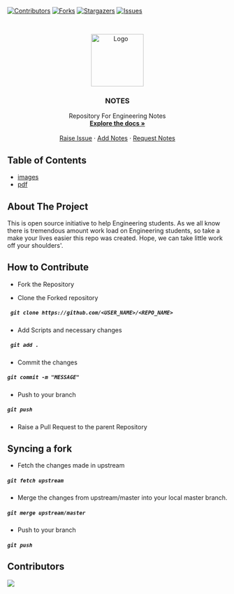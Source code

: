 [![Contributors][contributors-shield]][contributors-url]
[![Forks][forks-shield]][forks-url]
[![Stargazers][stars-shield]][stars-url]
[![Issues][issues-shield]][issues-url]




<!-- PROJECT LOGO -->
<br />
<p align="center">
  <a href="https://github.com/tewarig/section-f">
    <img src="https://sritutorials.com/wp-content/uploads/2020/01/How-to-transfer-Sticky-Notes-from-Windows-7-to-Windows-10.jpg" alt="Logo" width="120" height="120">
  </a>

  <h3 align="center">NOTES</h3>

  <p align="center">
    Repository For Engineering Notes
    <br />
    <a href="https://github.com/tewarig/section-f"><strong>Explore the docs »</strong></a>
    <br />
    <br />
    <a href="https://github.com/tewarig/section-f/issues">Raise Issue</a>
    ·
    <a href="https://github.com/tewarig/section-f/pulls">Add Notes</a>
    ·
    <a href="https://github.com/tewarig/section-f/issues">Request Notes</a>
  </p>
</p>



<!-- TABLE OF CONTENTS -->
## Table of Contents
* [images](https://github.com/tewarig/section-f/tree/master/images)
* [pdf](https://github.com/tewarig/section-f/tree/master/pdf)



<!-- ABOUT THE PROJECT -->
## About The Project
This is open source initiative to help Engineering students. As we all know there is tremendous amount work load on Engineering students, so take a make your lives easier this repo was created. Hope, we can take little work off your shoulders'. 

## How to Contribute

- Fork the Repository

- Clone the Forked repository

##### ` git clone https://github.com/<USER_NAME>/<REPO_NAME>`

- Add Scripts and necessary changes

##### ` git add .`

- Commit the changes

##### `git commit -m "MESSAGE"`

- Push to your branch

##### `git push`

- Raise a Pull Request to the parent Repository

## Syncing a fork

- Fetch the changes made in upstream

##### `git fetch upstream`

- Merge the changes from upstream/master into your local master branch.

##### `git merge upstream/master`

- Push to your branch

##### `git push`


## Contributors

[![](https://opencollective.com/html-react-parser/contributors.svg?width=890&button=false)](https://github.com/tewarig/Engineering-notes/graphs/contributors)

[contributors-shield]: https://img.shields.io/github/contributors/tewarig/section-f?color=orange
[contributors-url]: https://github.com/tewarig/section-f/graphs/contributors
[forks-shield]:https://img.shields.io/github/forks/tewarig/section-f?color=blue&style=flat-square
[forks-url]: https://github.com/tewarig/section-f/network/members
[stars-shield]: https://img.shields.io/github/stars/tewarig/section-f?color=brightgreen&style=flat-square
[stars-url]: https://github.com/tewarig/section-f/stargazers
[issues-shield]:https://img.shields.io/github/issues/tewarig/section-f?style=flat-square
[issues-url]: https://github.com/tewarig/section-f/issues

